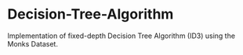 # Decision-Tree-Algorithm
Implementation of fixed-depth Decision Tree Algorithm (ID3) using the Monks Dataset.
